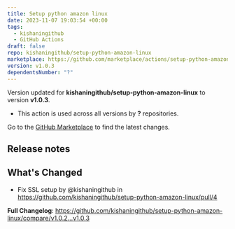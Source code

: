 ```yaml
---
title: Setup python amazon linux
date: 2023-11-07 19:03:54 +00:00
tags:
  - kishaningithub
  - GitHub Actions
draft: false
repo: kishaningithub/setup-python-amazon-linux
marketplace: https://github.com/marketplace/actions/setup-python-amazon-linux
version: v1.0.3
dependentsNumber: "?"
---
```



Version updated for **kishaningithub/setup-python-amazon-linux** to version **v1.0.3**.
- This action is used across all versions by **?** repositories.

Go to the [GitHub Marketplace](https://github.com/marketplace/actions/setup-python-amazon-linux) to find the latest changes.

## Release notes

## What's Changed
* Fix SSL setup by @kishaningithub in https://github.com/kishaningithub/setup-python-amazon-linux/pull/4

**Full Changelog**: https://github.com/kishaningithub/setup-python-amazon-linux/compare/v1.0.2...v1.0.3
